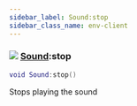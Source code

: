 ```yaml
---
sidebar_label: Sound:stop
sidebar_class_name: env-client
---
```


### ![](/img/wiki/client.png) [Sound](../sound/README.md):stop

```lua
void Sound:stop()
```

Stops playing the sound<br/>
